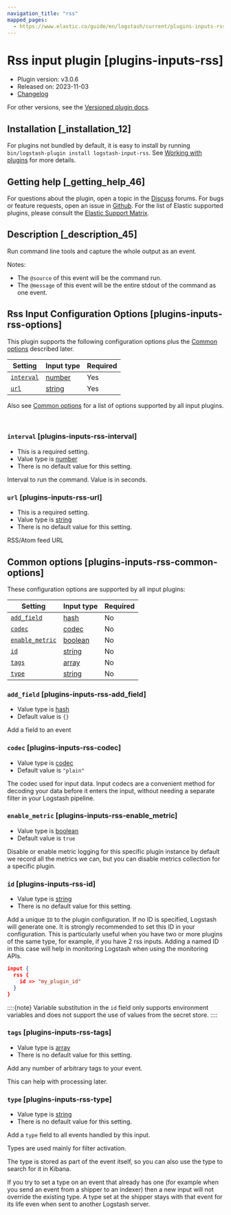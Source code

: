 ```yaml
---
navigation_title: "rss"
mapped_pages:
  - https://www.elastic.co/guide/en/logstash/current/plugins-inputs-rss.html
---
```


# Rss input plugin [plugins-inputs-rss]


* Plugin version: v3.0.6
* Released on: 2023-11-03
* [Changelog](https://github.com/logstash-plugins/logstash-input-rss/blob/v3.0.6/CHANGELOG.md)

For other versions, see the [Versioned plugin docs](/vpr/input-rss-index.md).

## Installation [_installation_12]

For plugins not bundled by default, it is easy to install by running `bin/logstash-plugin install logstash-input-rss`. See [Working with plugins](logstash://reference/working-with-plugins.md) for more details.


## Getting help [_getting_help_46]

For questions about the plugin, open a topic in the [Discuss](http://discuss.elastic.co) forums. For bugs or feature requests, open an issue in [Github](https://github.com/logstash-plugins/logstash-input-rss). For the list of Elastic supported plugins, please consult the [Elastic Support Matrix](https://www.elastic.co/support/matrix#logstash_plugins).


## Description [_description_45]

Run command line tools and capture the whole output as an event.

Notes:

* The `@source` of this event will be the command run.
* The `@message` of this event will be the entire stdout of the command as one event.


## Rss Input Configuration Options [plugins-inputs-rss-options]

This plugin supports the following configuration options plus the [Common options](plugins-inputs-rss.md#plugins-inputs-rss-common-options) described later.

| Setting | Input type | Required |
| --- | --- | --- |
| [`interval`](plugins-inputs-rss.md#plugins-inputs-rss-interval) | [number](value-types.md#number) | Yes |
| [`url`](plugins-inputs-rss.md#plugins-inputs-rss-url) | [string](value-types.md#string) | Yes |

Also see [Common options](plugins-inputs-rss.md#plugins-inputs-rss-common-options) for a list of options supported by all input plugins.

 

### `interval` [plugins-inputs-rss-interval]

* This is a required setting.
* Value type is [number](value-types.md#number)
* There is no default value for this setting.

Interval to run the command. Value is in seconds.


### `url` [plugins-inputs-rss-url]

* This is a required setting.
* Value type is [string](value-types.md#string)
* There is no default value for this setting.

RSS/Atom feed URL



## Common options [plugins-inputs-rss-common-options]

These configuration options are supported by all input plugins:

| Setting | Input type | Required |
| --- | --- | --- |
| [`add_field`](plugins-inputs-rss.md#plugins-inputs-rss-add_field) | [hash](logstash://reference/configuration-file-structure.md#hash) | No |
| [`codec`](plugins-inputs-rss.md#plugins-inputs-rss-codec) | [codec](logstash://reference/configuration-file-structure.md#codec) | No |
| [`enable_metric`](plugins-inputs-rss.md#plugins-inputs-rss-enable_metric) | [boolean](logstash://reference/configuration-file-structure.md#boolean) | No |
| [`id`](plugins-inputs-rss.md#plugins-inputs-rss-id) | [string](logstash://reference/configuration-file-structure.md#string) | No |
| [`tags`](plugins-inputs-rss.md#plugins-inputs-rss-tags) | [array](logstash://reference/configuration-file-structure.md#array) | No |
| [`type`](plugins-inputs-rss.md#plugins-inputs-rss-type) | [string](logstash://reference/configuration-file-structure.md#string) | No |

### `add_field` [plugins-inputs-rss-add_field]

* Value type is [hash](logstash://reference/configuration-file-structure.md#hash)
* Default value is `{}`

Add a field to an event


### `codec` [plugins-inputs-rss-codec]

* Value type is [codec](logstash://reference/configuration-file-structure.md#codec)
* Default value is `"plain"`

The codec used for input data. Input codecs are a convenient method for decoding your data before it enters the input, without needing a separate filter in your Logstash pipeline.


### `enable_metric` [plugins-inputs-rss-enable_metric]

* Value type is [boolean](logstash://reference/configuration-file-structure.md#boolean)
* Default value is `true`

Disable or enable metric logging for this specific plugin instance by default we record all the metrics we can, but you can disable metrics collection for a specific plugin.


### `id` [plugins-inputs-rss-id]

* Value type is [string](logstash://reference/configuration-file-structure.md#string)
* There is no default value for this setting.

Add a unique `ID` to the plugin configuration. If no ID is specified, Logstash will generate one. It is strongly recommended to set this ID in your configuration. This is particularly useful when you have two or more plugins of the same type, for example, if you have 2 rss inputs. Adding a named ID in this case will help in monitoring Logstash when using the monitoring APIs.

```json
input {
  rss {
    id => "my_plugin_id"
  }
}
```

::::{note} 
Variable substitution in the `id` field only supports environment variables and does not support the use of values from the secret store.
::::



### `tags` [plugins-inputs-rss-tags]

* Value type is [array](logstash://reference/configuration-file-structure.md#array)
* There is no default value for this setting.

Add any number of arbitrary tags to your event.

This can help with processing later.


### `type` [plugins-inputs-rss-type]

* Value type is [string](logstash://reference/configuration-file-structure.md#string)
* There is no default value for this setting.

Add a `type` field to all events handled by this input.

Types are used mainly for filter activation.

The type is stored as part of the event itself, so you can also use the type to search for it in Kibana.

If you try to set a type on an event that already has one (for example when you send an event from a shipper to an indexer) then a new input will not override the existing type. A type set at the shipper stays with that event for its life even when sent to another Logstash server.



